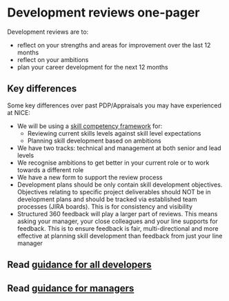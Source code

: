 
# Development reviews one-pager

Development reviews are to:
* reflect on your strengths and areas for improvement over the last 12 months  
* reflect on your ambitions
* plan your career development for the next 12 months 

## Key differences
Some key differences over past PDP/Appraisals you may have experienced at NICE: 

* We will be using a [skill competency framework](../skill-framework/skill-framework.md) for:
  * Reviewing current skills levels against skill level expectations
  * Planning skill development based on ambitions
* We have two tracks: technical and management at both senior and lead levels
* We recognise ambitions to get better in your current role or to work towards a different role
* We have a new form to support the review process
* Development plans should be only contain skill development objectives.  Objectives relating to specific project deliverables should NOT be in development plans and should be tracked via established team processes (JIRA boards).  This is for consistency and visibility
* Structured 360 feedback will play a larger part of reviews.  This means asking your manager, your close colleagues and your line supports for feedback.  This is to ensure feedback is fair, multi-directional and more effective at planning skill development than feedback from just your line manager


## Read [guidance for all developers](guidance-for-developers.md)

## Read [guidance for managers](guidance-for-managers.md)
  
